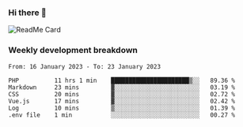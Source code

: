 ### Hi there 👋

<!--
**itzcy/itzcy** is a ✨ _special_ ✨ repository because its `README.md` (this file) appears on your GitHub profile.

Here are some ideas to get you started:

- 🔭 I’m currently working on ...
- 🌱 I’m currently learning ...
- 👯 I’m looking to collaborate on ...
- 🤔 I’m looking for help with ...
- 💬 Ask me about ...
- 📫 How to reach me: ...
- 😄 Pronouns: ...
- ⚡ Fun fact: ...
-->
![ReadMe Card](https://github-readme-stats.vercel.app/api?username=itzcy&show_icons=true&title_color=2d3198&icon_color=797cb8&text_color=24292e&bg_color=f6f8fa)

### Weekly development breakdown
<!--START_SECTION:waka-->

```text
From: 16 January 2023 - To: 23 January 2023

PHP          11 hrs 1 min    ██████████████████████▒░░   89.36 %
Markdown     23 mins         ▓░░░░░░░░░░░░░░░░░░░░░░░░   03.19 %
CSS          20 mins         ▓░░░░░░░░░░░░░░░░░░░░░░░░   02.72 %
Vue.js       17 mins         ▓░░░░░░░░░░░░░░░░░░░░░░░░   02.42 %
Log          10 mins         ▒░░░░░░░░░░░░░░░░░░░░░░░░   01.39 %
.env file    1 min           ░░░░░░░░░░░░░░░░░░░░░░░░░   00.27 %
```

<!--END_SECTION:waka-->
